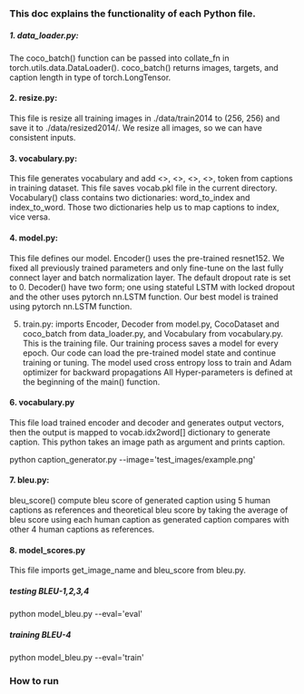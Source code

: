 ### This doc explains the functionality of each Python file.

##### 1. data_loader.py:
The coco_batch() function can be passed into collate_fn in torch.utils.data.DataLoader(). coco_batch() returns images, targets, and caption length in type of torch.LongTensor.


#### 2. resize.py:
This file is resize all training images in ./data/train2014 to (256, 256) and save it to ./data/resized2014/. We resize all images, so we can have consistent inputs.

#### 3. vocabulary.py:
This file generates vocabulary and add <<padding>>, <<start>>, <<end>>, <<unknown>>, token from captions in training dataset. This file saves vocab.pkl file in the current directory.
Vocabulary() class contains two dictionaries: word_to_index and index_to_word. Those two dictionaries help us to map captions to index, vice versa.


#### 4. model.py:
This file defines our model.
Encoder() uses the pre-trained resnet152. We fixed all previously trained parameters and only fine-tune on the last fully connect layer and batch normalization layer. The default dropout rate is set to 0.
Decoder() have two form; one using stateful LSTM with locked dropout and the other uses pytorch nn.LSTM function. Our best model is trained using pytorch nn.LSTM function.


5. train.py:
imports Encoder, Decoder from model.py, CocoDataset and coco_batch from data_loader.py, and Vocabulary from vocabulary.py.
This is the training file. Our training process saves a model for every epoch. Our code can load the pre-trained model state and continue training or tuning. The model used cross entropy loss to train and Adam optimizer for backward propagations All Hyper-parameters is defined at the beginning of the main() function.

#### 6. vocabulary.py
This file load trained encoder and decoder and generates output vectors, then the output is mapped to vocab.idx2word[] dictionary to generate caption. This python takes an image path as argument and prints caption.

python caption_generator.py --image='test_images/example.png'


#### 7. bleu.py:
bleu_score() compute bleu score of generated caption using 5 human captions as references and theoretical bleu score by taking the average of bleu score using each human caption as generated caption compares with other 4 human captions as references.


#### 8. model_scores.py
This file imports get_image_name and bleu_score from bleu.py.

##### testing BLEU-1,2,3,4
python model_bleu.py --eval='eval'
##### training BLEU-4
python model_bleu.py --eval='train'

### How to run 
